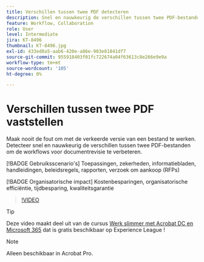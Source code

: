 ```yaml
---
title: Verschillen tussen twee PDF detecteren
description: Snel en nauwkeurig de verschillen tussen twee PDF-bestanden detecteren om de workflows voor documentrevisie te verbeteren
feature: Workflow, Collaboration
role: User
level: Intermediate
jira: KT-8496
thumbnail: KT-8496.jpg
exl-id: 433ed8a5-aab6-420e-a86e-903e81841df7
source-git-commit: 955918403f01fc722674a04f63613c8e266e9e9a
workflow-type: tm+mt
source-wordcount: '105'
ht-degree: 0%

---
```


# Verschillen tussen twee PDF vaststellen

Maak nooit de fout om met de verkeerde versie van een bestand te werken. Detecteer snel en nauwkeurig de verschillen tussen twee PDF-bestanden om de workflows voor documentrevisie te verbeteren.

[!BADGE Gebruiksscenario&#39;s]
Toepassingen, zekerheden, informatiebladen, handleidingen, beleidsregels, rapporten, verzoek om aankoop (RFPs)

[!BADGE Organisatorische impact]
Kostenbesparingen, organisatorische efficiëntie, tijdbesparing, kwaliteitsgarantie

>[!VIDEO](https://video.tv.adobe.com/v/337211?quality=12&learn=on&hidetitle=true)

>[!TIP]
>
Deze video maakt deel uit van de cursus [Werk slimmer met Acrobat DC en Microsoft 365](https://experienceleague.adobe.com/?recommended=Acrobat-U-1-2021.microsoft365) dat is gratis beschikbaar op Experience League !

>[!NOTE]
>
Alleen beschikbaar in Acrobat Pro.
